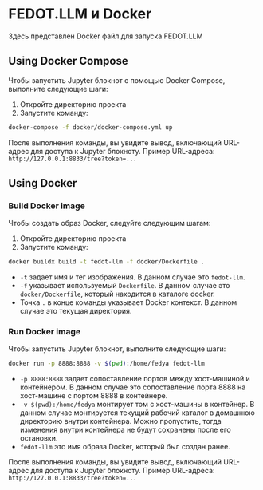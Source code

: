 # FEDOT.LLM и Docker

Здесь представлен Docker файл для запуска FEDOT.LLM

## Using Docker Compose

Чтобы запустить Jupyter блокнот с помощью Docker Compose, выполните следующие шаги:

1. Откройте директорию проекта
2. Запустите команду:

```bash
docker-compose -f docker/docker-compose.yml up
```

После выполнения команды, вы увидите вывод, включающий URL-адрес для доступа к Jupyter блокноту.
Пример URL-адреса: `http://127.0.0.1:8833/tree?token=...`

## Using Docker

### Build Docker image

Чтобы создать образ Docker, следуйте следующим шагам:

1. Откройте директорию проекта
2. Запустите команду:

```bash
docker buildx build -t fedot-llm -f docker/Dockerfile .
```

- `-t` задает имя и тег изображения. В данном случае это `fedot-llm`.
- `-f` указывает используемый `Dockerfile`. В данном случае это `docker/Dockerfile`, который находится в каталоге docker.
- Точка `.` в конце команды указывает Docker контекст. В данном случае это текущая директория.

### Run Docker image

Чтобы запустить Jupyter блокнот, выполните следующие шаги:

```bash
docker run -p 8888:8888 -v $(pwd):/home/fedya fedot-llm 
```

- `-p 8888:8888` задает сопоставление портов между хост-машиной и контейнером. В данном случае это сопоставление порта 8888 на хост-машине с портом 8888 в контейнере.
- `-v $(pwd):/home/fedya` монтирует том с хост-машины в контейнер. В данном случае монтируется текущий рабочий каталог в домашнюю директорию внутри контейнера. Можно пропустить, тогда изменения внутри контейнера не будут сохранены после его остановки.
- `fedot-llm` это имя образа Docker, который был создан ранее.

После выполнения команды, вы увидите вывод, включающий URL-адрес для доступа к Jupyter блокноту.
Пример URL-адреса: `http://127.0.0.1:8833/tree?token=...`
